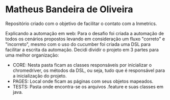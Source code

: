 # Matheus Bandeira de Oliveira
Repositório criado com o objetivo de facilitar o contato com a Inmetrics.

Explicando a automação em web:
  Para o desafio foi criada a automação de todos os cenários propostos levando em consideração um fluxo "correto" e "incorreto", mesmo com o uso do cucumber foi criada uma DSL para facilitar a escrita da automação. Decidi dividir o projeto em 3 partes para uma melhor organização:
   - CORE: Nesta pasta ficam as classes responsáveis por inicializar o chromedriver, os métodos da DSL, ou seja, tudo que é responsável para a inicialização do projeto.
   - PAGES: Local onde ficam as páginas com seus objetos mapeados.
   - TESTS: Pasta onde encontra-se os arquivos .feature e suas classes em java.
